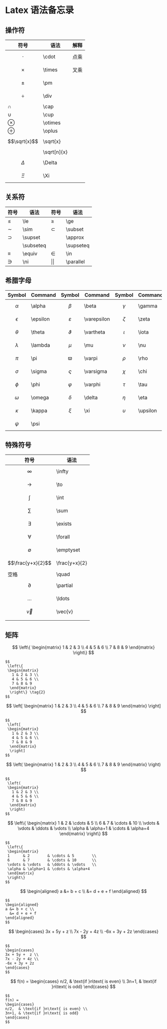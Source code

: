 # Latex 语法备忘录

## 操作符

| 符号         | 语法        | 解释 |
| ------------ | ----------- | ---- |
| $$\cdot$$    | \cdot       | 点乘 |
| $$\times$$   | \times      | 叉乘 |
| $$\pm$$      | \pm         |      |
| $$\div$$     | \div        |      |
| ∩            | \cap        |      |
| ∪            | \cup        |      |
| ⊗            | \otimes     |      |
| ⊕            | \oplus      |      |
| $$\sqrt{x}$$ | \sqrt{x}    |      |
|              | \sqrt[n]{x} |      |
| $$\Delta$$   | \Delta      |      |
| $$\Xi$$      | \Xi         |      |

## 关系符

| 符号 | 语法      | 符号 | 语法      |
| ---- | --------- | ---- | --------- |
| ≤    | \le       | ≥    | \ge       |
| ∼    | \sim      | ⊂    | \subset   |
| ⊃    | \supset   |      | \approx   |
|      | \subseteq |      | \supseteq |
| ≡    | \equiv    | ∈    | \in       |
| ∋    | \ni       | \|\| | \parallel |

## 希腊字母

| Symbol | Command  | Symbol | Command     | Symbol | Command |
| ------ | -------- | ------ | ----------- | ------ | ------- |
| $$ \alpha$$      | \alpha   |   $$\beta$$     | \beta       |   $$\gamma$$     | \gamma  |
|   $$\epsilon$$     | \epsilon |    $$\varepsilon$$    | \varepsilon |  $$\zeta$$      | \zeta   |
|   $$\theta $$     | \theta   |  $$\vartheta$$      | \vartheta   |    $$ \iota$$    | \iota   |
|    $$\lambda$$    | \lambda  | $$\mu$$       | \mu         |   $$\nu$$     | \nu     |
|    $$\pi $$    | \pi      |  $$\varpi$$      | \varpi      |  $$\rho $$      | \rho    |
|   $$\sigma$$     | \sigma   |    $$\varsigma$$    | \varsigma   |    $$\chi$$    | \chi    |
|    $$\phi $$    | \phi     |   $$\varphi $$     | \varphi     |  $$\tau $$      | \tau    |
|  $$\omega $$      | \omega   |     $$\delta$$     | \delta         |        $$\eta$$     | \eta     |
|  $$\kappa$$      | \kappa   |  $$\xi$$     | \xi      |  $$\upsilon$$    | \upsilon |
|$$\psi$$      | \psi     |

## 特殊符号

| 符号              | 语法          |
| ----------------- | ------------- |
| $$\infty$$        | \infty        |
| $$\to$$           | \to           |
| $$\int$$          | \int          |
| $$\sum$$          | \sum          |
| $$\exists$$       | \exists       |
| $$\forall$$       | \forall       |
| $$\emptyset$$     | \emptyset     |
| $$\frac{y+x}{2}$$ | \frac{y+x}{2} |
| 空格              | \quad         |
| $$\partial$$      | \partial      |
| $$\ldots$$        | \ldots        |
| $$\vec{v}$$       | \vec{v}       |
|                   |               |

## 矩阵

$$
\left\{
 \begin{matrix}
   1 & 2 & 3 \\
   4 & 5 & 6 \\
   7 & 8 & 9
  \end{matrix}
  \right\}
$$

```text
$$
 \left\{
 \begin{matrix}
   1 & 2 & 3 \\
   4 & 5 & 6 \\
   7 & 8 & 9
  \end{matrix}
  \right\} \tag{2}
$$
```


$$
\left[
 \begin{matrix}
   1 & 2 & 3 \\
   4 & 5 & 6 \\
   7 & 8 & 9
  \end{matrix}
  \right]
$$

```text
$$
 \left[
 \begin{matrix}
   1 & 2 & 3 \\
   4 & 5 & 6 \\
   7 & 8 & 9
  \end{matrix}
  \right] 
$$
```

$$
\left(
 \begin{matrix}
   1 & 2 & 3 \\
   4 & 5 & 6 \\
   7 & 8 & 9
  \end{matrix}
  \right) 
$$

```text
$$
 \left(
 \begin{matrix}
   1 & 2 & 3 \\
   4 & 5 & 6 \\
   7 & 8 & 9
  \end{matrix}
  \right) 
$$
```

$$
\left\{
 \begin{matrix}
 1      & 2        & \cdots & 5        \\
 6      & 7        & \cdots & 10       \\
 \vdots & \vdots   & \ddots & \vdots   \\
 \alpha & \alpha+1 & \cdots & \alpha+4 
 \end{matrix}
 \right\}
$$

```text
$$
 \left\{
 \begin{matrix}
 1      & 2        & \cdots & 5        \\
 6      & 7        & \cdots & 10       \\
 \vdots & \vdots   & \ddots & \vdots   \\
 \alpha & \alpha+1 & \cdots & \alpha+4 
 \end{matrix}
 \right\}
$$
```

$$
\begin{aligned}
a &= b + c \\
  &= d + e + f
\end{aligned}
$$

```text
$$
\begin{aligned}
a &= b + c \\
  &= d + e + f
\end{aligned}
$$
```

$$
\begin{cases}
3x + 5y +  z \\
7x - 2y + 4z \\
-6x + 3y + 2z
\end{cases}
$$

```text
$$
\begin{cases}
3x + 5y +  z \\
7x - 2y + 4z \\
-6x + 3y + 2z
\end{cases}
$$
```

$$
f(n) =
\begin{cases} 
n/2,  & \text{if }n\text{ is even} \\
3n+1, & \text{if }n\text{ is odd}
\end{cases}
$$

```text
$$
f(n) =
\begin{cases} 
n/2,  & \text{if }n\text{ is even} \\
3n+1, & \text{if }n\text{ is odd}
\end{cases}
$$
```